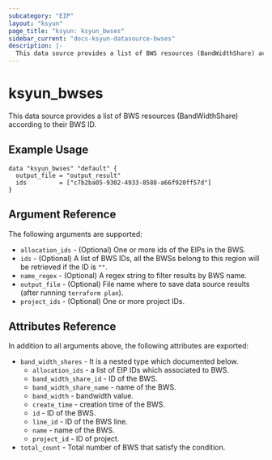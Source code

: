 ```yaml
---
subcategory: "EIP"
layout: "ksyun"
page_title: "ksyun: ksyun_bwses"
sidebar_current: "docs-ksyun-datasource-bwses"
description: |-
  This data source provides a list of BWS resources (BandWidthShare) according to their BWS ID.
---
```


# ksyun_bwses

This data source provides a list of BWS resources (BandWidthShare) according to their BWS ID.

## Example Usage

```hcl
data "ksyun_bwses" "default" {
  output_file = "output_result"
  ids         = ["c7b2ba05-9302-4933-8588-a66f920ff57d"]
}
```

## Argument Reference

The following arguments are supported:

* `allocation_ids` - (Optional) One or more ids of the EIPs in the BWS.
* `ids` - (Optional) A list of BWS IDs, all the BWSs belong to this region will be retrieved if the ID is `""`.
* `name_regex` - (Optional) A regex string to filter results by BWS name.
* `output_file` - (Optional) File name where to save data source results (after running `terraform plan`).
* `project_ids` - (Optional) One or more project IDs.

## Attributes Reference

In addition to all arguments above, the following attributes are exported:

* `band_width_shares` - It is a nested type which documented below.
  * `allocation_ids` - a list of EIP IDs which associated to BWS.
  * `band_width_share_id` - ID of the BWS.
  * `band_width_share_name` - name of the BWS.
  * `band_width` - bandwidth value.
  * `create_time` - creation time of the BWS.
  * `id` - ID of the BWS.
  * `line_id` - ID of the BWS line.
  * `name` - name of the BWS.
  * `project_id` - ID of project.
* `total_count` - Total number of BWS that satisfy the condition.


